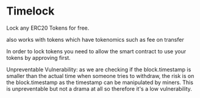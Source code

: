 # Timelock
Lock any ERC20 Tokens for free.

also works with tokens which have tokenomics such as fee on transfer

In order to lock tokens you need to allow the smart contract to use your tokens by approving first.

Unpreventable Vulnerability:
as we are checking if the block.timestamp is smaller than the actual time when someone tries to withdraw, the risk is on the block.timestamp as the timestamp can be manipulated by miners. This is unpreventable but not a drama at all so therefore it's a low vulnerability.
